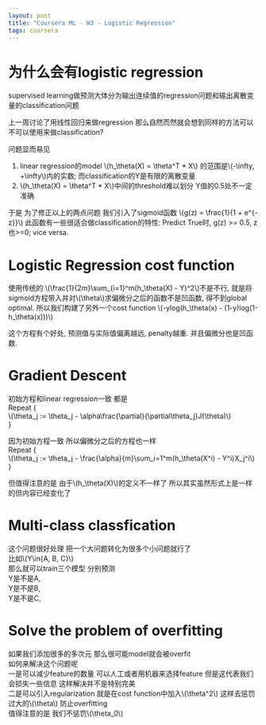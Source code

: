 ```yaml
---
layout: post
title: "Coursera ML - W3 - Logistic Regression"
tags: coursera
---
```


# 为什么会有logistic regression

supervised learning做预测大体分为输出连续值的regression问题和输出离散变量的classification问题

上一周讨论了用线性回归来做regression 那么自然而然就会想到同样的方法可以不可以使用来做classification?

问题显而易见
1. linear regression的model \\(h_\theta(X) = \theta^T * X\\) 的范围是\\(-\infty, +\infty\\)内的实数; 而classification的Y是有限的离散变量  
2. \\(h_\theta(X) = \theta^T * X\\)中间的threshold难以划分 Y值的0.5处不一定准确  

<!--more-->

于是 为了修正以上的两点问题
我们引入了sigmoid函数 \\(g(z) = \frac{1}{1 + e^{-z}}\\)
此函数有一些很适合做classification的特性:
Predict True时, g(z) >= 0.5, z也>=0; vice versa.


# Logistic Regression cost function
使用传统的 \\(\frac{1}{2m}\sum_{i=1}^m(h_\theta(X) - Y)^2\\)不是不行, 就是将sigmoid方程带入并对\\(\theta\\)求偏微分之后的函数不是凹函数, 得不到global optimal.
所以我们构建了另外一个cost function
\\(-ylog(h_\theta(x) - (1-y)log(1-h_\theta(x)))\\)

这个方程有个好处, 预测值与实际值偏离越远, penalty越重. 并且偏微分也是凹函数.


# Gradient Descent
初始方程和linear regression一致 都是   
Repeat {  
    \\(\theta_j := \theta_j - \alpha\frac{\partial}{\partial\theta_j}J(\theta)\\)   
}  

因为初始方程一致 所以偏微分之后的方程也一样   
Repeat {  
    \\(\theta_j := \theta_j - \frac{\alpha}{m}\sum_i=1^m(h_\theta(X^i) - Y^i)X_j^i\\)   
}  

但值得注意的是 由于\\(h_\theta(X)\\)的定义不一样了 所以其实虽然形式上是一样的但内容已经变化了

# Multi-class classfication
这个问题很好处理 把一个大问题转化为很多个小问题就行了   
比如\\(Y\in{A, B, C}\\)   
那么就可以train三个模型 分别预测   
Y是不是A,   
Y是不是B,   
Y是不是C,   

# Solve the problem of overfitting
如果我们添加很多的多次元 那么很可能model就会被overfit   
如何来解决这个问题呢   
一是可以减少feature的数量 可以人工或者用机器来选择feature 但是这代表我们会损失一些信息 这样解决并不是特别完美   
二是可以引入regularization 就是在cost function中加入\\(\theta^2\\) 这样去惩罚过大的\\(\theta\\) 防止overfitting   
值得注意的是 我们不惩罚\\(\theta_0\\)   